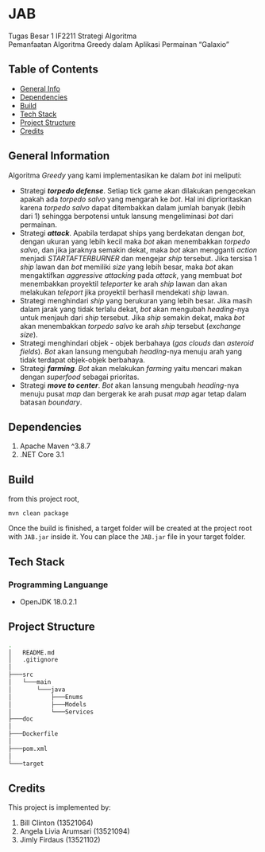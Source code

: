 # JAB
Tugas Besar 1 IF2211 Strategi Algoritma
<br />
Pemanfaatan Algoritma Greedy dalam Aplikasi Permainan “Galaxio”

## Table of Contents
* [General Info](#general-information)
* [Dependencies](#dependencies)
* [Build](#build)
* [Tech Stack](#tech-stack)
* [Project Structure](#project-structure)
* [Credits](#credits)

## General Information
Algoritma _Greedy_ yang kami implementasikan ke dalam _bot_ ini meliputi:
* Strategi _**torpedo defense**_. Setiap tick game akan dilakukan pengecekan apakah ada _torpedo salvo_ yang mengarah ke _bot_. Hal ini diprioritaskan karena _torpedo salvo_ dapat ditembakkan dalam jumlah banyak (lebih dari 1) sehingga berpotensi untuk lansung mengeliminasi _bot_ dari permainan.
* Strategi _**attack**_. Apabila terdapat ships yang berdekatan dengan _bot_, dengan ukuran yang lebih kecil maka _bot_ akan menembakkan _torpedo salvo_, dan jika jaraknya semakin dekat, maka _bot_ akan mengganti _action_ menjadi _STARTAFTERBURNER_ dan mengejar _ship_ tersebut. Jika tersisa 1 _ship_ lawan dan _bot_ memiliki _size_ yang lebih besar, maka _bot_ akan mengaktifkan _aggressive attacking_ pada _attack_, yang membuat _bot_ menembakkan proyektil _teleporter_ ke arah _ship_ lawan dan akan melakukan _teleport_ jika proyektil berhasil mendekati _ship_ lawan.
* Strategi menghindari _ship_ yang berukuran yang lebih besar. Jika masih dalam jarak yang tidak terlalu dekat, _bot_ akan mengubah _heading_-nya untuk menjauh dari _ship_ tersebut. Jika _ship_ semakin dekat, maka _bot_ akan menembakkan _torpedo salvo_ ke arah _ship_ tersebut (_exchange size_).
* Strategi menghindari objek - objek berbahaya (_gas clouds_ dan _asteroid fields_). _Bot_ akan lansung mengubah _heading_-nya menuju arah yang tidak terdapat objek-objek berbahaya.
* Strategi _**farming**_. _Bot_ akan melakukan _farming_ yaitu mencari makan dengan _superfood_ sebagai prioritas.
* Strategi _**move to center**_. _Bot_ akan lansung mengubah _heading_-nya menuju pusat _map_ dan bergerak ke arah pusat _map_ agar tetap dalam batasan _boundary_.

## Dependencies
1. Apache Maven ^3.8.7 
2. .NET Core 3.1

## Build
from this project root,
```shell
mvn clean package
```
Once the build is finished, a target folder will be created at the project root with `JAB.jar` inside it. You can place the `JAB.jar` file in your target folder.

## Tech Stack
### Programming Languange
* OpenJDK 18.0.2.1

## Project Structure
```bash
.
│   README.md
│   .gitignore
│
├───src
│   └───main
│       └───java
│           ├───Enums
│           ├───Models
│           └───Services
├───doc
│
├───Dockerfile
│
├───pom.xml
│
└───target
```

## Credits
This project is implemented by:
1. Bill Clinton (13521064)
2. Angela Livia Arumsari (13521094)
3. Jimly Firdaus (13521102)
